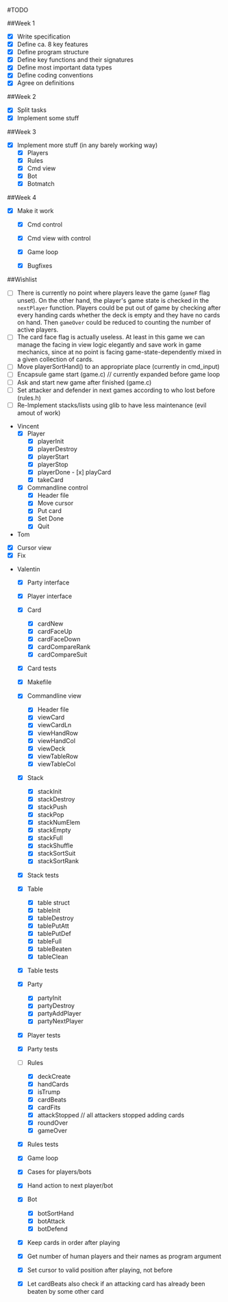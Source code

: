 #TODO

##Week 1
- [x] Write specification
- [x] Define ca. 8 key features
- [x] Define program structure
- [x] Define key functions and their signatures
- [x] Define most important data types
- [x] Define coding conventions
- [x] Agree on definitions

##Week 2
- [x] Split tasks
- [x] Implement some stuff

##Week 3
- [x] Implement more stuff (in any barely working way)
	- [x] Players
	- [x] Rules
	- [x] Cmd view
	- [x] Bot
	- [x] Botmatch

##Week 4
- [x] Make it work
	- [x] Cmd control
	- [x] Cmd view with control
	- [x] Game loop
	- [x] Bugfixes


##Wishlist
- [ ] There is currently no point where players leave the game (`gameF` flag unset). On the other hand, the player's game state is checked in the `nextPlayer` function. Players could be put out of game by checking after every handing cards whether the deck is empty and they have no cards on hand. Then `gameOver` could be reduced to counting the number of active players.
- [ ] The card face flag is actually useless. At least in this game we can manage the facing in view logic elegantly and save work in game mechanics, since at no point is facing game-state-dependently mixed in a given collection of cards.
- [ ] Move playerSortHand() to an appropriate place (currently in cmd_input)
- [ ] Encapsule game start (game.c) // currently expanded before game loop
- [ ] Ask and start new game after finished (game.c)
- [ ] Set attacker and defender in next games according to who lost before (rules.h)
- [ ] Re-Implement stacks/lists using glib to have less maintenance (evil amout of work)

- Vincent
	- [x] Player
		- [x] playerInit
		- [x] playerDestroy
		- [x] playerStart
		- [x] playerStop
		- [x] playerDone
		- [x] playCard
		- [x] takeCard
	- [x] Commandline control
		- [x] Header file
		- [x] Move cursor
		- [x] Put card
		- [x] Set Done
		- [x] Quit
- Tom
 - [x] Cursor view
 - [x] Fix 
- Valentin
	- [x] Party interface
	- [x] Player interface
	- [x] Card
		- [x] cardNew
		- [x] cardFaceUp
		- [x] cardFaceDown
		- [x] cardCompareRank
		- [x] cardCompareSuit
	- [x] Card tests
	- [x] Makefile
	- [x] Commandline view
		- [x] Header file
		- [x] viewCard
		- [x] viewCardLn
		- [x] viewHandRow
		- [x] viewHandCol
		- [x] viewDeck
		- [x] viewTableRow
		- [x] viewTableCol
	- [x] Stack
		- [x] stackInit
		- [x] stackDestroy
		- [x] stackPush
		- [x] stackPop
		- [x] stackNumElem
		- [x] stackEmpty
		- [x] stackFull
		- [x] stackShuffle
		- [x] stackSortSuit
		- [x] stackSortRank
	- [x] Stack tests
	- [x] Table
		- [x] table struct
		- [x] tableInit
		- [x] tableDestroy
		- [x] tablePutAtt
		- [x] tablePutDef
		- [x] tableFull
		- [x] tableBeaten
		- [x] tableClean
	- [x] Table tests
	- [x] Party
		- [x] partyInit
		- [x] partyDestroy
		- [x] partyAddPlayer
		- [x] partyNextPlayer
	- [x] Player tests
	- [x] Party tests
	- [ ] Rules
		- [x] deckCreate
		- [x] handCards
		- [x] isTrump
		- [x] cardBeats
		- [x] cardFits
		- [x] attackStopped // all attackers stopped adding cards
		- [x] roundOver
		- [x] gameOver
	- [x] Rules tests
	- [x] Game loop
	 - [x] Cases for players/bots
	 - [x] Hand action to next player/bot
	- [x] Bot
		- [x] botSortHand
		- [x] botAttack
		- [x] botDefend
	- [x] Keep cards in order after playing
	- [x] Get number of human players and their names as program argument
	- [x] Set cursor to valid position after playing, not before
	- [x] Let cardBeats also check if an attacking card has already been beaten by some other card


